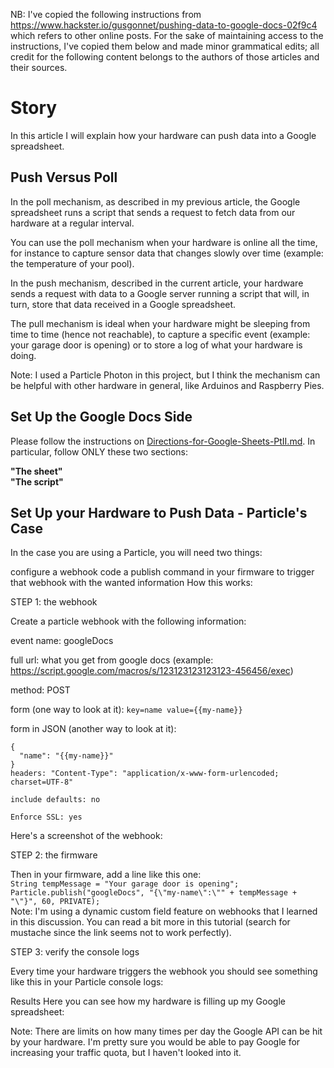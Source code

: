 NB: I've copied the following instructions from https://www.hackster.io/gusgonnet/pushing-data-to-google-docs-02f9c4
which refers to other online posts. For the sake of maintaining access to the instructions, I've copied them below and made minor grammatical edits; all credit for the following content belongs to the authors of those articles and their sources.

# Story
In this article I will explain how your hardware can push data into a Google spreadsheet.

## Push Versus Poll
In the poll mechanism, as described in my previous article, the Google spreadsheet runs a script that sends a request to fetch data from our hardware at a regular interval.

You can use the poll mechanism when your hardware is online all the time, for instance to capture sensor data that changes slowly over time (example: the temperature of your pool).

In the push mechanism, described in the current article, your hardware sends a request with data to a Google server running a script that will, in turn, store that data received in a Google spreadsheet.

The pull mechanism is ideal when your hardware might be sleeping from time to time (hence not reachable), to capture a specific event (example: your garage door is opening) or to store a log of what your hardware is doing.

Note: I used a Particle Photon in this project, but I think the mechanism can be helpful with other hardware in general, like Arduinos and Raspberry Pies.

## Set Up the Google Docs Side
Please follow the instructions on [Directions-for-Google-Sheets-PtII.md](./Directions-for-Google-Sheets-PtII.md). In particular, follow ONLY these two sections:

**"The sheet"**  
**"The script"**

## Set Up your Hardware to Push Data - Particle's Case
In the case you are using a Particle, you will need two things:

configure a webhook
code a publish command in your firmware to trigger that webhook with the wanted information
How this works:

STEP 1: the webhook

Create a particle webhook with the following information:

event name: googleDocs

full url: what you get from google docs (example: https://script.google.com/macros/s/123123123123123-456456/exec)

method: POST

form (one way to look at it): `key=name value={{my-name}}`

form in JSON (another way to look at it):

```
{
  "name": "{{my-name}}"
}
headers: "Content-Type": "application/x-www-form-urlencoded; charset=UTF-8"

include defaults: no

Enforce SSL: yes
```

Here's a screenshot of the webhook:

STEP 2: the firmware

Then in your firmware, add a line like this one:  
`String tempMessage = "Your garage door is opening";
Particle.publish("googleDocs", "{\"my-name\":\"" + tempMessage + "\"}", 60, PRIVATE);`  
Note: I'm using a dynamic custom field feature on webhooks that I learned in this discussion. You can read a bit more in this tutorial (search for mustache since the link seems not to work perfectly).

STEP 3: verify the console logs

Every time your hardware triggers the webhook you should see something like this in your Particle console logs:

Results
Here you can see how my hardware is filling up my Google spreadsheet:

Note: There are limits on how many times per day the Google API can be hit by your hardware. I'm pretty sure you would be able to pay Google for increasing your traffic quota, but I haven't looked into it.
